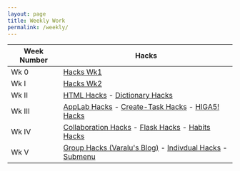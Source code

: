 ```yaml
---
layout: page
title: Weekly Work
permalink: /weekly/
---
```

|Week Number|Hacks|
|---|---|
|Wk 0|[Hacks Wk1](https://github.com/IconicShark3/ColinMills/issues/2)|
|Wk I|[Hacks Wk2](https://github.com/IconicShark3/ColinMills/issues/3)|
|Wk II|[HTML Hacks](https://iconicshark3.github.io/ColinMills/markdown/2022/09/05/HTML-Hacks.html) - [Dictionary Hacks](https://iconicshark3.github.io/ColinMills/markdown/2022/09/05/Dictionaries-Hacks.html)|
|Wk III|[AppLab Hacks](https://iconicshark3.github.io/ColinMills/markdown/2022/09/10/AppLab-Hacks.html) - [Create-Task Hacks](https://iconicshark3.github.io/ColinMills/markdown/2022/09/11/Create-Task-Hacks.html) - [HIGA5! Hacks](https://iconicshark3.github.io/ColinMills/backlog/)|
|Wk IV|[Collaboration Hacks](https://iconicshark3.github.io/ColinMills/markdown/2022/09/19/Collaboration-Hacks.html) - [Flask Hacks](https://iconicshark3.github.io/ColinMills/markdown/2022/09/19/Flask-Hacks.html) - [Habits Hacks](https://iconicshark3.github.io/ColinMills/markdown/2022/09/19/Habits-Hacks.html)|
|Wk V|[Group Hacks (Varalu's Blog)](https://nvarap.github.io/blog/hacks/2022/09/25/flaskproj2.html) - [Indivdual Hacks](https://iconicshark3.github.io/ColinMills/markdown/2022/09/25/please-no.html) - [Submenu](https://iconicshark3.github.io/ColinMills/submenu/)|